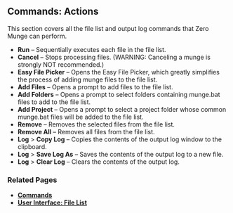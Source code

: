 ## Commands: Actions

This section covers all the file list and output log commands that Zero Munge can perform.

- **Run** – Sequentially executes each file in the file list.
- **Cancel** – Stops processing files. (WARNING: Canceling a munge is strongly NOT recommended.)
- **Easy File Picker** – Opens the Easy File Picker, which greatly simplifies the process of adding munge files to the file list.
- **Add Files** – Opens a prompt to add files to the file list.
- **Add Folders** – Opens a prompt to select folders containing munge.bat files to add to the file list.
- **Add Project** – Opens a prompt to select a project folder whose common munge.bat files will be added to the file list.
- **Remove** – Removes the selected files from the file list.
- **Remove All** – Removes all files from the file list.
- **Log** > **Copy Log** – Copies the contents of the output log window to the clipboard.
- **Log** > **Save Log As** – Saves the contents of the output log to a new file.
- **Log** > **Clear Log** – Clears the contents of the output log.

### Related Pages

- [**Commands**](topic_cmd.html)
- [**User Interface: File List**](topic_ui_filelist.html)